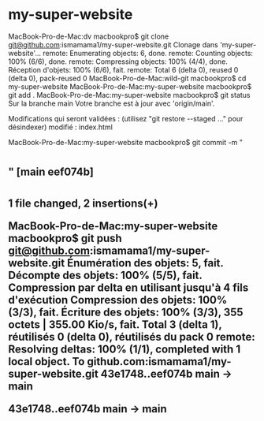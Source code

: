 # my-super-website
MacBook-Pro-de-Mac:dv macbookpro$ git clone git@github.com:ismamama1/my-super-website.git
Clonage dans 'my-super-website'...
remote: Enumerating objects: 6, done.
remote: Counting objects: 100% (6/6), done.
remote: Compressing objects: 100% (4/4), done.
Réception d'objets: 100% (6/6), fait.
remote: Total 6 (delta 0), reused 0 (delta 0), pack-reused 0
MacBook-Pro-de-Mac:wild-git macbookpro$ cd my-super-website
MacBook-Pro-de-Mac:my-super-website macbookpro$ git add .
MacBook-Pro-de-Mac:my-super-website macbookpro$ git status
Sur la branche main
Votre branche est à jour avec 'origin/main'.

Modifications qui seront validées :
  (utilisez "git restore --staged <fichier>..." pour désindexer)
	modifié :         index.html

MacBook-Pro-de-Mac:my-super-website macbookpro$ git commit -m "<h1><h2>"
[main eef074b] <h1><h2>
 1 file changed, 2 insertions(+)
  
MacBook-Pro-de-Mac:my-super-website macbookpro$ git push git@github.com:ismamama1/my-super-website.git
Énumération des objets: 5, fait.
Décompte des objets: 100% (5/5), fait.
Compression par delta en utilisant jusqu'à 4 fils d'exécution
Compression des objets: 100% (3/3), fait.
Écriture des objets: 100% (3/3), 355 octets | 355.00 Kio/s, fait.
Total 3 (delta 1), réutilisés 0 (delta 0), réutilisés du pack 0
remote: Resolving deltas: 100% (1/1), completed with 1 local object.
To github.com:ismamama1/my-super-website.git
   43e1748..eef074b  main -> main

   43e1748..eef074b  main -> main
